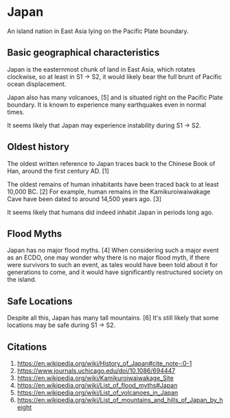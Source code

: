 # Japan

An island nation in East Asia lying on the Pacific Plate boundary.

## Basic geographical characteristics

Japan is the easternmost chunk of land in East Asia, which rotates clockwise, so at least in S1 -> S2, it would likely bear the full brunt of Pacific ocean displacement.

Japan also has many volcanoes, [5] and is situated right on the Pacific Plate boundary. It is known to experience many earthquakes even in normal times.

It seems likely that Japan may experience instability during S1 -> S2.

## Oldest history

The oldest written reference to Japan traces back to the Chinese Book of Han, around the first century AD. [1]

The oldest remains of human inhabitants have been traced back to at least 10,000 BC. [2] For example, human remains in the Kamikuroiwaiwakage Cave have been dated to around 14,500 years ago. [3]

It seems likely that humans did indeed inhabit Japan in periods long ago.

## Flood Myths

Japan has no major flood myths. [4] When considering such a major event as an ECDO, one may wonder why there is no major flood myth, if there were survivors to such an event, as tales would have been told about it for generations to come, and it would have significantly restructured society on the island.

## Safe Locations

Despite all this, Japan has many tall mountains. [6] It's still likely that some locations may be safe during S1 -> S2.

## Citations

1. https://en.wikipedia.org/wiki/History_of_Japan#cite_note-:0-1
2. https://www.journals.uchicago.edu/doi/10.1086/694447
3. https://en.wikipedia.org/wiki/Kamikuroiwaiwakage_Site
4. https://en.wikipedia.org/wiki/List_of_flood_myths#Japan
5. https://en.wikipedia.org/wiki/List_of_volcanoes_in_Japan
6. https://en.wikipedia.org/wiki/List_of_mountains_and_hills_of_Japan_by_height